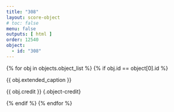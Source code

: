 ```yaml
---
title: "308"
layout: score-object
# toc: false
menu: false
outputs: [ html ]
order: 12540
object:
  - id: "308"
---
```


{% for obj in objects.object_list %}
{% if obj.id == object[0].id %}

{{ obj.extended_caption }}

{{ obj.credit }} {.object-credit}

{% endif %}
{% endfor %}
